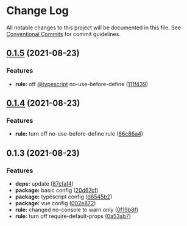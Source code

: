 # Change Log

All notable changes to this project will be documented in this file.
See [Conventional Commits](https://conventionalcommits.org) for commit guidelines.

## [0.1.5](https://github.com/newtelanto/eslint-config/compare/v0.1.4...v0.1.5) (2021-08-23)


### Features

* **rule:** off [@typescript](https://github.com/typescript) no-use-before-define ([111f439](https://github.com/newtelanto/eslint-config/commit/111f4390536fc6d57c90ac70e5471cf54eeb7c6c))





## [0.1.4](https://github.com/newtelanto/eslint-config/compare/v0.1.3...v0.1.4) (2021-08-23)


### Features

* **rule:** turn off no-use-before-define rule ([66c86a4](https://github.com/newtelanto/eslint-config/commit/66c86a45fc45d7327d7cb96ad478630697620863))





## 0.1.3 (2021-08-23)


### Features

* **deps:** update ([87cfaf4](https://github.com/newtelanto/eslint-config/commit/87cfaf493180030fd6e6ea0b79d847b69d7ff03b))
* **package:** basic config ([20d67cf](https://github.com/newtelanto/eslint-config/commit/20d67cf5bdc1797d5fa45178adc210e3f911ba10))
* **package:** typescript config ([d6545b2](https://github.com/newtelanto/eslint-config/commit/d6545b25eb5599ccf90b585a905fe638461056cb))
* **package:** vue config ([002e872](https://github.com/newtelanto/eslint-config/commit/002e8724911530a140735c5259ff4d060809561d))
* **rule:** changed no-console to warn only ([0f19b8f](https://github.com/newtelanto/eslint-config/commit/0f19b8fb40239018b9fc0959a6261cf1d2a5a101))
* **rule:** turn off require-default-props ([0a53ab7](https://github.com/newtelanto/eslint-config/commit/0a53ab792254251462d3ea99c824f2369e853970))
